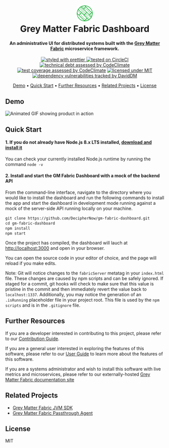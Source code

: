 <h1 align="center">
  <br>
  <img src="./docs/assets/gm-fabric.png" alt="Grey Matter Fabric Logo" width="50">
  <br>
  Grey Matter Fabric Dashboard
  <br>
</h1>

<h4 align="center">An administrative UI for distributed systems built with the <a href="http://deciphernow.com/grey-matter#fabric" target="_blank">Grey Matter Fabric</a> microservice framework.</h4>

<p align="center">
  <a href="https://github.com/prettier/prettier" target="_blank">
    <img src="https://img.shields.io/badge/styled_with-prettier-ff69b4.svg"
         alt="styled with prettier">
  </a>
  <a href="https://circleci.com/gh/DecipherNow/gm-fabric-dashboard/tree/master" target="_blank"><img src="https://circleci.com/gh/DecipherNow/gm-fabric-dashboard/tree/master.svg?style=shield" alt="tested on CircleCI"></a>
  <a href="https://codeclimate.com/github/DecipherNow/gm-fabric-dashboard/maintainability" target="_blank"><img src="https://api.codeclimate.com/v1/badges/5897b230fb0a038b75d8/maintainability" alt="technical debt assessed by CodeClimate"></a>
  <a href="https://codeclimate.com/github/DecipherNow/gm-fabric-dashboard/test_coverage" target="_blank"><img src="https://api.codeclimate.com/v1/badges/5897b230fb0a038b75d8/test_coverage" alt="test coverage assessed by CodeClimate"></a>
  <a href="https://opensource.org/licenses/mit-license.php" target="_blank"><img src="https://badges.frapsoft.com/os/mit/mit.svg?v=103" alt="licensed under MIT"></a>
  <a href="https://david-dm.org/deciphernow/gm-fabric-dashboard" target="_blank"><img src="https://david-dm.org/deciphernow/gm-fabric-dashboard.svg" alt="dependency vulnerabilities tracked by DavidDM"></a>
</p>

<p align="center">
  <a href="#demo">Demo</a> •
  <a href="#quick-start">Quick Start</a> •
  <a href="#further-resources">Further Resources</a> •
  <a href="#related-projects">Related Projects</a> •
  <a href="#license">License</a>
</p>

## Demo

<img alt="Animated GIF showing product in action" src="https://media.giphy.com/media/3o6fJ7w7GS3PyUKq2c/giphy.gif" >

## Quick Start

#### 1. If you do not already have Node.js 8.x LTS installed, <a href="https://nodejs.org/en/download/" target="_blank">download and install it</a>

You can check your currently installed Node.js runtime by running the command `node -v`

#### 2. Install and start the GM Fabric Dashboard with a mock of the backend API

From the command-line interface, navigate to the directory where you would like to install the dashboard and run the following commands to install the app and start the dashboard in development mode running against a mock of the server-side API running locally on your machine.

```
git clone https://github.com/DecipherNow/gm-fabric-dashboard.git
cd gm-fabric-dashboard
npm install
npm start
```

Once the project has compiled, the dashboard will lauch at [http://localhost:3000](http://localhost:3000) and open in your browser.

You can open the source code in your editor of choice, and the page will reload if you make edits.

Note: Git will notice changes to the `fabricServer` metatag in your `index.html` file. These changes are caused by npm scripts and can be safely ignored. If staged for a commit, git hooks will check to make sure that this value is pristine in the commit and then immediately revert the value back to `localhost:1337`. Additionally, you may notice the generation of an `.isRunning` placeholder file in your project root. This file is used by the `npm scripts` and is in the `.gitignore` file.

## Further Resources

If you are a developer interested in contributing to this project, please refer to our [Contribution Guide](./CONTRIBUTING.md).

If you are a general user interested in exploring the features of this software, please refer to our [User Guide](./docs/overview.md) to learn more about the features of this software.

If you are a systems administrator and wish to install this software with live metrics and microservices, please refer to our externally-hosted [Grey Matter Fabric documentation site](http://www.deciphernow.com/)

## Related Projects

* [Grey Matter Fabric JVM SDK](https://github.com/DecipherNow/gm-fabric-jvm)
* [Grey Matter Fabric Passthrough Agent](https://github.com/DecipherNow/gm-fabric-jvmagent)

## License

MIT
